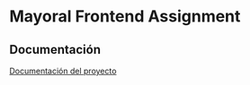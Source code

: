 # Mayoral Frontend Assignment

## Documentación
[Documentación del proyecto](https://docs.google.com/document/d/1wWahZoK4Rei_8mWIdzC7iUtNOl0C3k6kxkHYSlwM-K8/edit?usp=sharing)

